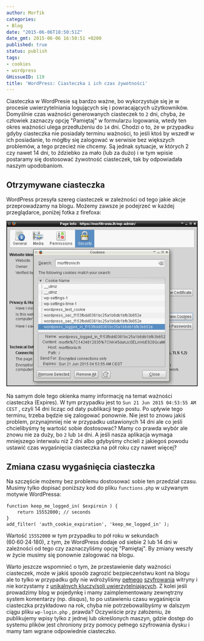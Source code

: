 ```yaml
---
author: Morfik
categories:
- Blog
date: "2015-06-06T18:50:51Z"
date_gmt: 2015-06-06 16:50:51 +0200
published: true
status: publish
tags:
- cookies
- wordpress
GHissueID: 119
title: 'WordPress: Ciasteczka i ich czas żywotności'
---
```


Ciasteczka w WordPresie są bardzo ważne, bo wykorzystuje się je w procesie uwierzytelniania
logujących się i powracających użytkowników. Domyślnie czas ważności generowanych ciasteczek to `2`
dni, chyba, że człowiek zaznaczy opcję "Pamiętaj" w formularzu logowania, wtedy ten okres ważności
ulega przedłużeniu do `14` dni. Chodzi o to, że w przypadku gdyby ciasteczka nie posiadały terminu
ważności, to jeśli ktoś by wszedł w ich posiadanie, to mógłby się zalogować w serwisie bez większych
problemów, a tego przecież nie chcemy. Są jednak sytuacje, w których 2 czy nawet 14 dni, to ździebko
za mało (lub za dużo) i w tym wpisie postaramy się dostosować żywotność ciasteczek, tak by
odpowiadała naszym upodobaniom.

<!--more-->
## Otrzymywane ciasteczka

WordPress przesyła szereg ciasteczek w zależności od tego jakie akcje przeprowadzamy na blogu.
Możemy zawsze je podejrzeć w każdej przeglądarce, poniżej fotka z firefoxa:

![wordpress-zywotnosc-ciasteczka](/img/2015/06/1.wordpress-zywotnosc-ciasteczka.png#big)

Na samym dole tego okienka mamy informację na temat ważności ciasteczka (Expires). W tym przypadku
jest to `Sun 21 Jun 2015 04:53:55 AM CEST` , czyli 14 dni licząc od daty publikacji tego postu. Po
upływie tego terminu, trzeba będzie się zalogować ponownie. Nie jest to znowu jakiś problem,
przynajmniej nie w przypadku ustawionych 14 dni ale co jeśli chcielibyśmy tę wartość sobie
dostosować? Mamy co prawda wybór ale znowu nie za duży, bo `2` lub `14` dni. A jeśli nasza
aplikacja wymaga mniejszego interwalu niż 2 dni albo gdybyśmy chcieli z jakiegoś powodu ustawić czas
wygaśnięcia ciasteczka na pół roku czy nawet więcej?

## Zmiana czasu wygaśnięcia ciasteczka

Na szczęście możemy bez problemu dostosować sobie ten przedział czasu. Musimy tylko dopisać poniższy
kod do pliku `functions.php` w używanym motywie WordPressa:

    function keep_me_logged_in( $expirein ) {
        return 15552000; // seconds
    }
    add_filter( 'auth_cookie_expiration', 'keep_me_logged_in' );

Wartość `15552000` w tym przypadku to pół roku w sekundach (60⋅60⋅24⋅180), z tym, że WordPress
dodaje od siebie 2 lub 14 dni w zależności od tego czy zaznaczyliśmy opcję "Pamiętaj". By zmiany
weszły w życie musimy się ponownie zalogować na blogu.

Warto jeszcze wspomnieć o tym, że przestawienie daty ważności ciasteczek, może w jakiś sposób
zagrozić bezpieczeństwu kont na blogu ale to tylko w przypadku gdy nie wdrożyliśmy
[pełnego](/post/wordpress-szyfrowanie-ssltls/)
[szyfrowania](/post/wymuszenie-ssl-tls-przy-pomocy-vhostow-apache2/) witryny i nie
korzystamy z [unikalnych kluczy/soli
uwierzytelniających](/post/uwierzytelniajace-klucze-ssh/). Z kolei jeśli
prowadzimy blog w pojedynkę i mamy zaimplementowany zewnętrzny system komentarzy (np. disqus), to po
ustawieniu czasu wygaśnięcia ciasteczka przykładowo na rok, chyba nie potrzebowalibyśmy w dalszym
ciągu pliku `wp-login.php` , prawda? Oczywiście przy założeniu, że publikujemy wpisy tylko z jednej
lub określonych maszyn, gdzie dostęp do systemu plików jest chroniony przy pomocy pełnego
szyfrowania dysku i mamy tam wgrane odpowiednie ciasteczko.

